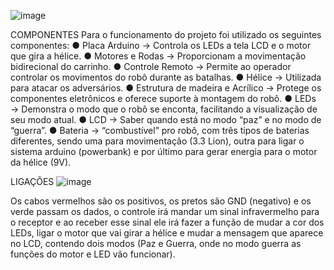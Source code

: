 ![image](https://github.com/carloscesar1/projeto-pi-robo-de-luta/assets/120774888/921340d3-90ff-459b-9d0a-8cd58ade4e49)

COMPONENTES
Para o funcionamento do projeto foi utilizado os seguintes componentes:
● Placa Arduino → Controla os LEDs a tela LCD e o motor que gira a hélice.
● Motores e Rodas → Proporcionam a movimentação bidirecional do carrinho.
● Controle Remoto → Permite ao operador controlar os movimentos do robô
durante as batalhas.
● Hélice → Utilizada para atacar os adversários.
● Estrutura de madeira e Acrílico → Protege os componentes eletrônicos e
oferece suporte à montagem do robô.
● LEDs → Demonstra o modo que o robô se enconta, facilitando a visualização
de seu modo atual.
● LCD → Saber quando está no modo “paz” e no modo de “guerra”.
● Bateria → “combustível” pro robô, com três tipos de baterias diferentes,
sendo uma para movimentação (3.3 Lion), outra para ligar o sistema arduino
(powerbank) e por último para gerar energia para o motor da hélice (9V).


LIGAÇÕES
![image](https://github.com/carloscesar1/projeto-pi-robo-de-luta/assets/120774888/cd6cfd01-a7ae-4db2-a4ee-57bf005ccac2)

Os cabos vermelhos são os positivos, os pretos são GND (negativo) e os verde
passam os dados, o controle irá mandar um sinal infravermelho para o receptor e ao
receber esse sinal ele irá fazer a função de mudar a cor dos LEDs, ligar o motor que
vai girar a hélice e mudar a mensagem que aparece no LCD, contendo dois modos
(Paz e Guerra, onde no modo guerra as funções do motor e LED vão funcionar).
